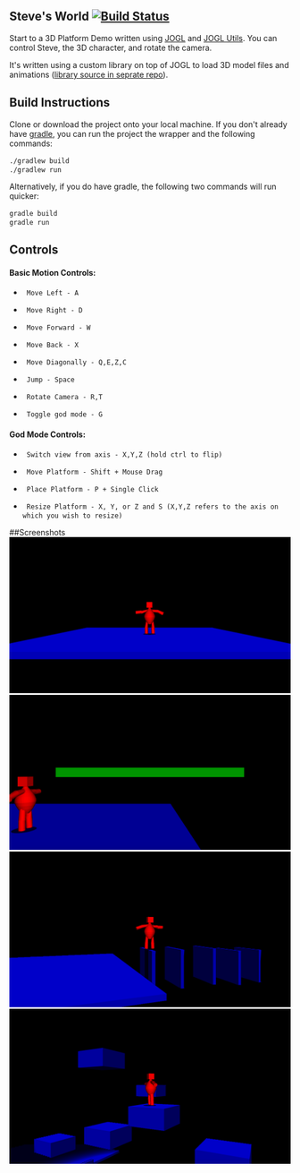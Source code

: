## Steve's World [![Build Status](https://travis-ci.org/dannyflax/Steves-World.svg?branch=master)](https://travis-ci.org/dannyflax/Steve-s-World)

Start to a 3D Platform Demo written using [JOGL](http://jogamp.org/jogl/www/) and [JOGL Utils](https://github.com/dannyflax/JOGL-Utilities). You can control Steve, the 3D character, and rotate the camera.

It's written using a custom library on top of JOGL to load 3D model files and animations ([library source in seprate repo](https://github.com/dannyflax/JOGL-Utilities)).

## Build Instructions
Clone or download the project onto your local machine. If you don't already have [gradle](https://gradle.org), you can run the project the wrapper and the following commands:
```
./gradlew build
./gradlew run
```
Alternatively, if you do have gradle, the following two commands will run quicker:
```
gradle build
gradle run
```

## Controls

#### Basic Motion Controls:
 * 		Move Left - A
 * 		Move Right - D
 * 		Move Forward - W
 * 		Move Back - X
 * 		Move Diagonally - Q,E,Z,C
 * 		Jump - Space
 * 		Rotate Camera - R,T
 * 		Toggle god mode - G

#### God Mode Controls:
 * 		Switch view from axis - X,Y,Z (hold ctrl to flip)
 * 		Move Platform - Shift + Mouse Drag
 * 		Place Platform - P + Single Click
 * 		Resize Platform - X, Y, or Z and S (X,Y,Z refers to the axis on which you wish to resize)

##Screenshots
![Steve Start](https://github.com/dannyflax/Steve-s-World/blob/master/Screenshots/shot1.png)
![Steve Add Platform](https://github.com/dannyflax/Steve-s-World/blob/master/Screenshots/shot2.png)
![Steve on Flat Platforms](https://github.com/dannyflax/Steve-s-World/blob/master/Screenshots/shot3.png)
![Steve on Cubes](https://github.com/dannyflax/Steve-s-World/blob/master/Screenshots/shot4.png)
